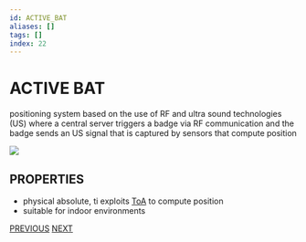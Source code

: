 ```yaml
---
id: ACTIVE_BAT
aliases: []
tags: []
index: 22
---
```


# ACTIVE BAT

positioning system based on the use of RF and ultra sound technologies (US) where a central server triggers a badge via RF communication and the badge sends an US signal that is captured by sensors that compute position

![](mobile_systems/Pasted%20image%2020240609151742.png)

## PROPERTIES

- physical absolute, ti exploits [ToA](BASE_TECHNIQUES.md) to compute position
- suitable for indoor environments

[PREVIOUS](pages/positioning_systems/NO_INFRASTRUCTURE_POSITIONING_SYSTEMS.md) [NEXT](positioning_systems/RADAR.md)

